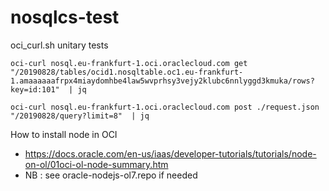# nosqlcs-test


oci_curl.sh unitary tests

````
oci-curl nosql.eu-frankfurt-1.oci.oraclecloud.com get "/20190828/tables/ocid1.nosqltable.oc1.eu-frankfurt-1.amaaaaaafrpx4miaydomhbe4law5wvprhsy3vejy2klubc6nnlyggd3kmuka/rows?key=id:101"  | jq

oci-curl nosql.eu-frankfurt-1.oci.oraclecloud.com post ./request.json "/20190828/query?limit=8"  | jq
````

How to install node in OCI

- https://docs.oracle.com/en-us/iaas/developer-tutorials/tutorials/node-on-ol/01oci-ol-node-summary.htm
- NB : see oracle-nodejs-ol7.repo if needed

